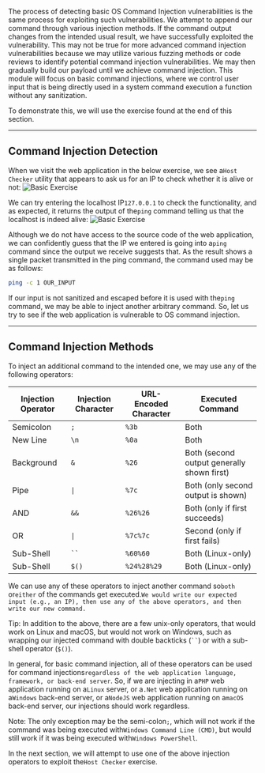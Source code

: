 ﻿The process of detecting basic OS Command Injection vulnerabilities is the same process for exploiting such vulnerabilities. We attempt to append our command through various injection methods. If the command output changes from the intended usual result, we have successfully exploited the vulnerability. This may not be true for more advanced command injection vulnerabilities because we may utilize various fuzzing methods or code reviews to identify potential command injection vulnerabilities. We may then gradually build our payload until we achieve command injection. This module will focus on basic command injections, where we control user input that is being directly used in a system command execution a function without any sanitization.

To demonstrate this, we will use the exercise found at the end of this section.

---

## Command Injection Detection

When we visit the web application in the below exercise, we see a`Host Checker` utility that appears to ask us for an IP to check whether it is alive or not: ![Basic Exercise](https://academy.hackthebox.com/storage/modules/109/cmdinj_basic_exercise_1.jpg)


We can try entering the localhost IP`127.0.0.1` to check the functionality, and as expected, it returns the output of the`ping` command telling us that the localhost is indeed alive: ![Basic Exercise](https://academy.hackthebox.com/storage/modules/109/cmdinj_basic_exercise_2.jpg)

Although we do not have access to the source code of the web application, we can confidently guess that the IP we entered is going into a`ping` command since the output we receive suggests that. As the result shows a single packet transmitted in the ping command, the command used may be as follows:


```bash
ping -c 1 OUR_INPUT
```

If our input is not sanitized and escaped before it is used with the`ping` command, we may be able to inject another arbitrary command. So, let us try to see if the web application is vulnerable to OS command injection.

---

## Command Injection Methods

To inject an additional command to the intended one, we may use any of the following operators:

|**Injection Operator**|**Injection Character**|**URL-Encoded Character**|**Executed Command**|
|---|---|---|---|
|Semicolon|`;`|`%3b`|Both|
|New Line|`\n`|`%0a`|Both|
|Background|`&`|`%26`|Both (second output generally shown first)|
|Pipe|`\|`|`%7c`|Both (only second output is shown)|
|AND|`&&`|`%26%26`|Both (only if first succeeds)|
|OR|`\|`|`%7c%7c`|Second (only if first fails)|
|Sub-Shell|` `` `|`%60%60`|Both (Linux-only)|
|Sub-Shell|`$()`|`%24%28%29`|Both (Linux-only)|

We can use any of these operators to inject another command so`both` or`either` of the commands get executed.`We would write our expected input (e.g., an IP), then use any of the above operators, and then write our new command.`

Tip: In addition to the above, there are a few unix-only operators, that would work on Linux and macOS, but would not work on Windows, such as wrapping our injected command with double backticks (` `` `) or with a sub-shell operator (`$()`).

In general, for basic command injection, all of these operators can be used for command injections`regardless of the web application language, framework, or back-end server`. So, if we are injecting in a`PHP` web application running on a`Linux` server, or a`.Net` web application running on a`Windows` back-end server, or a`NodeJS` web application running on a`macOS` back-end server, our injections should work regardless.

Note: The only exception may be the semi-colon`;`, which will not work if the command was being executed with`Windows Command Line (CMD)`, but would still work if it was being executed with`Windows PowerShell`.

In the next section, we will attempt to use one of the above injection operators to exploit the`Host Checker` exercise.

